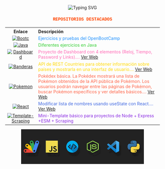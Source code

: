 <!--
<h1 align="center">
  <img src="https://raw.githubusercontent.com/gist/ManulMax/2d20af60d709805c55fd784ca7cba4b9/raw/bcfeac7604f674ace63623106eb8bb8471d844a6/github.gif" width="50px" height="50px">
  <font face="Courier New" color="#00FF00">Web Developer Full Stack Junior</font>
  <img src="https://raw.githubusercontent.com/gist/ManulMax/2d20af60d709805c55fd784ca7cba4b9/raw/bcfeac7604f674ace63623106eb8bb8471d844a6/github.gif" width="50px" height="50px">
</h1>
-->

<!-- Banner Retro -->
<p align="center">
  <img src="https://readme-typing-svg.demolab.com?font=Fira+Code&size=24&pause=1000&color=00FF00&width=1001&lines=%F0%9F%8E%AE+Bienvenid@+a+mi+mundo+retro+%F0%9F%8E%AE;Escribio+lineas+de+codigo+como+antes+se+escribian+lineas+de+comandos+:+;con+pasion+,+con+ingenio+,+y+a+veces+.+.+.+con+magia" alt="Typing SVG" />
</p>

<h4 align="center">
  <font face="Courier New" color="#FF4500">REPOSITORIOS DESTACADOS</font>
</h4>

<table align="center" style="width:100%;">
  <tr>
    <th style="width:20%; text-align:center;">Enlace</th>
    <th style="width:80%; text-align:left;">Descripción</th>
  </tr>
  <tr>
    <td align="center">
      <a href="https://github.com/JuanjDes/BootC"><img src="https://img.icons8.com/color/48/000000/boot.png" alt="Bootc"/></a>
    </td>
    <td><font color="#1E90FF">Ejercicios y pruebas del OpenBootCamp</font></td>
  </tr>
  <tr>
    <td align="center">
      <a href="https://github.com/JuanjDes/Solved_exercises"><img src="https://img.icons8.com/color/48/000000/java-coffee-cup-logo.png" alt="Java"/></a>
    </td>
    <td><font color="#32CD32">Diferentes ejercicios en Java</font></td>
  </tr>
  <tr>
    <td align="center">
      <a href="https://github.com/JuanjDes/project-break-dashboard"><img src="https://img.icons8.com/color/48/000000/dashboard.png" alt="Dashboard"/></a>
    </td>
    <td><font color="#FF69B4">Proyecto de Dashboard con 4 elementos (Reloj, Tiempo, Password y Links).... <a href="https://juanjdes.github.io/project-break-dashboard/">Ver Web</a></font></td>
  </tr>
  <tr>
    <td align="center">
      <a href="https://github.com/JuanjDes/diversion-con-banderas"><img src="https://img.icons8.com/color/48/000000/flag.png" alt="Banderas"/></a>
    </td>
    <td><font color="#FFD700">API de REST Countries para obtener información sobre países y mostrarla en una interfaz de usuario.... <a href="https://juanjdes.github.io/diversion-con-banderas/">Ver Web</a></font></td>
  </tr>
  <tr>
    <td align="center">
      <a href="https://github.com/JuanjDes/fetch-async-await"><img src="https://img.icons8.com/color/48/000000/pokemon.png" alt="Pokemon"/></a>
    </td>
    <td><font color="#FF6347">Pokédex básica. La Pokédex mostrará una lista de Pokémon obtenidos de la API pública de Pokémon. Los usuarios podrán navegar entre las páginas de Pokémon, buscar Pokémon específicos y ver detalles básicos.... <a href="https://juanjdes.github.io/fetch-async-await/">Ver Web</a></font></td>
  </tr>
  <tr>
    <td align="center">
      <a href="https://github.com/JuanjDes/ejercicio-useState"><img src="https://img.icons8.com/color/48/000000/react-native.png" alt="React"/></a>
    </td>
    <td><font color="#4169E1">Modificar lista de nombres usando useState con React.... <a href="https://juanjdes.github.io/ejercicio-useState">Ver Web</a></font></td>
  </tr>
  <tr>
    <td align="center">
      <a href="https://github.com/JuanjDes/template-scraping"><img src="https://img.icons8.com/color/48/000000/web-scraper.png" alt="Template-Scraping"/></a>
    </td>
    <td><font color="#8A2BE2">Mini-Template básico para proyectos de Node + Express +ESM + Scraping</font></td>
  </tr>
</table>

<p align="center">
  <img src="https://github.com/JuanjDes/JuanjDes/blob/main/webdeveloper.jpg?raw=true" width="400px">
</p>
